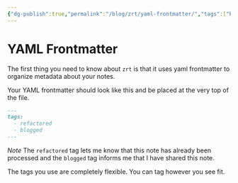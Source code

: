 ```yaml
---
{"dg-publish":true,"permalink":"/blog/zrt/yaml-frontmatter/","tags":["blogged"],"updated":"2025-08-28T07:26:14.781+01:00"}
---
```


# YAML Frontmatter

The first thing you need to know about `zrt` is that it uses yaml frontmatter to organize metadata about your notes.

Your YAML frontmatter should look like this and be placed at the very top of the file.

```markdown
---
tags:
  - refactored
  - blogged
---
```

*Note* The `refactored` tag lets me know that this note has already been processed and the `blogged` tag informs me that I have shared this note.

The tags you use are completely flexible. You can tag however you see fit.
